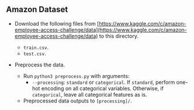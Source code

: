 Amazon Dataset
---
* Download the following files from [https://www.kaggle.com/c/amazon-employee-access-challenge/data](https://www.kaggle.com/c/amazon-employee-access-challenge/data) to this directory.
    * `train.csv`.
    * `test.csv`.

* Preprocess the data.
    * Run `python3 preprocess.py` with arguments:
    	* `--processing`: `standard` or `categorical`. If `standard`, perform one-hot encoding on all categorical variables. Otherwise, if `categorical`, leave all categorical features as is.
    * Preprocessed data outputs to `[processing]/`.
